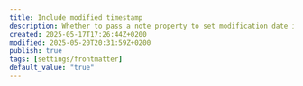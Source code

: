 ```yaml
---
title: Include modified timestamp
description: Whether to pass a note property to set modification date in Quartz. Required when `defaultDateType` in Quartz is set to "modified".
created: 2025-05-17T17:26:44Z+0200
modified: 2025-05-20T20:31:59Z+0200
publish: true
tags: [settings/frontmatter]
default_value: "true"
---
```

